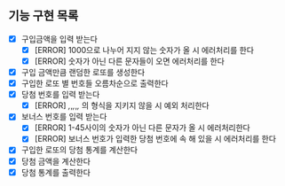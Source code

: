 ## 기능 구현 목록

- [x] 구입금액을 입력 받는다
  - [x] [ERROR] 1000으로 나누어 지지 않는 숫자가 올 시 에러처리를 한다
  - [x] [ERROR] 숫자가 아닌 다른 문자들이 오면 에러처리를 한다
- [x] 구입 금액만큼 랜덤한 로또를 생성한다
- [x] 구입한 로또 별 번호들 오름차순으로 출력한다
- [x] 당첨 번호를 입력 받는다
  - [x] [ERROR] *,*,*,*,*,* 의 형식을 지키지 않을 시 예외 처리한다
- [x] 보너스 번호를 입력 받는다
  - [x] [ERROR] 1-45사이의 숫자가 아닌 다른 문자가 올 시 에러처리한다
  - [x] [ERROR] 보너스 번호가 입력한 당첨 번호에 속 해 있을 시 에러처리를 한다
- [x] 구입한 로또의 당첨 통계를 계산한다
- [x] 당첨 금액을 계산한다
- [x] 당첨 통계를 출력한다